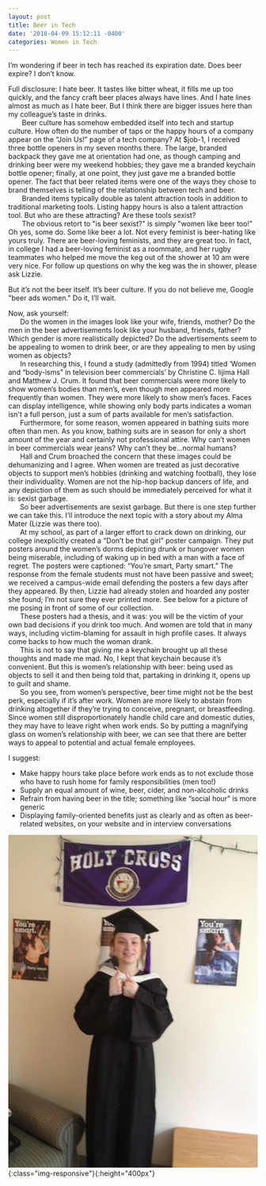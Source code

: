 ```yaml
---
layout: post
title: Beer in Tech
date: '2018-04-09 15:12:11 -0400'
categories: Women in Tech
---
```



I’m wondering if beer in tech has reached its expiration date. Does beer expire? I don’t know.

Full disclosure: I hate beer. It tastes like bitter wheat, it fills me up too quickly, and the fancy craft beer places always have lines. And I hate lines almost as much as I hate beer. But I think there are bigger issues here than my colleague’s taste in drinks.  
&nbsp;&nbsp;&nbsp;&nbsp;&nbsp;&nbsp; Beer culture has somehow embedded itself into tech and startup culture. How often do the number of taps or the happy hours of a company appear on the “Join Us!” page of a tech company?  At $job-1, I received three bottle openers in my seven months there. The large, branded backpack they gave me at orientation had one, as though camping and drinking beer were my weekend hobbies; they gave me a branded keychain bottle opener; finally, at one point, they just gave me a branded bottle opener. The fact that beer related items were one of the ways they chose to brand themselves is telling of the relationship between tech and beer.  
&nbsp;&nbsp;&nbsp;&nbsp;&nbsp;&nbsp; Branded items typically double as talent attraction tools in addition to traditional marketing tools. Listing happy hours is also a talent attraction tool. But who are these attracting? Are these tools sexist?  
&nbsp;&nbsp;&nbsp;&nbsp;&nbsp;&nbsp; The obvious retort to "is beer sexist?" is simply "women like beer too!" Oh yes, some do. Some like beer a lot. Not every feminist is beer-hating like yours truly. There are beer-loving feminists, and they are great too. In fact, in college I had a beer-loving feminist as a roommate, and her rugby teammates who helped me move the keg out of the shower at 10 am were very nice. For follow up questions on why the keg was the in shower, please ask Lizzie.  

But it’s not the beer itself. It’s beer culture. If you do not believe me, Google "beer ads women." Do it, I’ll wait.

Now, ask yourself:  
&nbsp;&nbsp;&nbsp;&nbsp;&nbsp;&nbsp;Do the women in the images look like your wife, friends, mother? Do the men in the beer advertisements look like your husband, friends, father? Which gender is more realistically depicted? Do the advertisements seem to be appealing to women to drink beer, or are they appealing to men by using women as objects?  
&nbsp;&nbsp;&nbsp;&nbsp;&nbsp;&nbsp;In researching this, I found a study (admittedly from 1994) titled ‘Women and “body-isms” in television beer commercials’ by Christine C. Iijima Hall and Matthew J. Crum. It found that beer commercials were more likely to show women’s bodies than men’s, even though men appeared more frequently than women. They were more likely to show men’s faces. Faces can display intelligence, while showing only body parts indicates a woman isn't a full person, just a sum of parts available for men’s satisfaction.  
&nbsp;&nbsp;&nbsp;&nbsp;&nbsp;&nbsp;Furthermore, for some reason, women appeared in bathing suits more often than men. As you know, bathing suits are in season for only a short amount of the year and certainly not professional attire. Why can’t women in beer commercials wear jeans? Why can’t they be...normal humans?  
&nbsp;&nbsp;&nbsp;&nbsp;&nbsp;&nbsp;Hall and Crum broached the concern that these images could be dehumanizing and I agree. When women are treated as just decorative objects to support men’s hobbies (drinking and watching football), they lose their individuality. Women are not the hip-hop backup dancers of life, and any depiction of them as such should be immediately perceived for what it is: sexist garbage.  
&nbsp;&nbsp;&nbsp;&nbsp;&nbsp;&nbsp;So beer advertisements are sexist garbage. But there is one step further we can take this. I’ll introduce the next topic with a story about my Alma Mater (Lizzie was there too).  
&nbsp;&nbsp;&nbsp;&nbsp;&nbsp;&nbsp;At my school, as part of a larger effort to crack down on drinking, our college inexplicitly created a “Don’t be that girl” poster campaign. They put posters around the women’s dorms depicting drunk or hungover women being miserable, including of waking up in bed with a man with a face of regret. The posters were captioned: “You’re smart, Party smart.” The response from the female students must not have been passive and sweet; we received a campus-wide email defending the posters a few days after they appeared. By then, Lizzie had already stolen and hoarded any poster she found; I’m not sure they ever printed more. See below for a picture of me posing in front of some of our collection.  
&nbsp;&nbsp;&nbsp;&nbsp;&nbsp;&nbsp;These posters had a thesis, and it was: you will be the victim of your own bad decisions if you drink too much. And women are told that in many ways, including victim-blaming for assault in high profile cases. It always come backs to how much the woman drank.  
&nbsp;&nbsp;&nbsp;&nbsp;&nbsp;&nbsp;This is not to say that giving me a keychain brought up all these thoughts and made me mad. No, I kept that keychain because  it’s convenient. But this is women’s relationship with beer: being used as objects to sell it and then being told that, partaking in drinking it, opens up to guilt and shame.  
&nbsp;&nbsp;&nbsp;&nbsp;&nbsp;&nbsp;So you see, from women’s perspective, beer time might not be the best perk, especially if it’s after work. Women are more likely to abstain from drinking altogether if they’re trying to conceive, pregnant, or breastfeeding. Since women still disproportionately handle child care and domestic duties, they may have to leave right when work ends. So by putting a magnifying glass on women’s relationship with beer, we can see that there are better ways to appeal to potential and actual female employees.  

I suggest:
* Make happy hours take place before work ends as to not exclude those who have to rush home for family responsibilities (men too!)
* Supply an equal amount of wine, beer, cider, and non-alcoholic drinks
* Refrain from having beer in the title; something like “social hour” is more generic
* Displaying family-oriented benefits just as clearly and as often as beer-related websites, on your website and in interview conversations


![party-smart](../images/party_smart.jpg){:class="img-responsive"}{:height="400px"}
